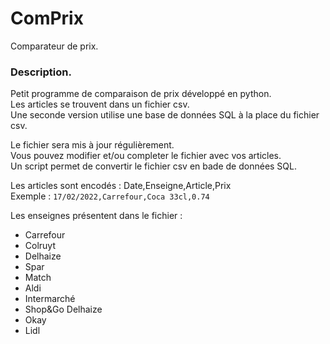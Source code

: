 # ComPrix
Comparateur de prix.

### Description.
Petit programme de comparaison de prix développé en python.  
Les articles se trouvent dans un fichier csv.  
Une seconde version utilise une base de données SQL à la place du fichier csv.
  
Le fichier sera mis à jour régulièrement.  
Vous pouvez modifier et/ou completer le fichier avec vos articles.  
Un script permet de convertir le fichier csv en bade de données SQL.  
  
Les articles sont encodés : Date,Enseigne,Article,Prix  
Exemple : `17/02/2022,Carrefour,Coca 33cl,0.74`  
  
 Les enseignes présentent dans le fichier :
- Carrefour 
- Colruyt
- Delhaize
- Spar
- Match
- Aldi
- Intermarché
- Shop&Go Delhaize
- Okay
- Lidl
